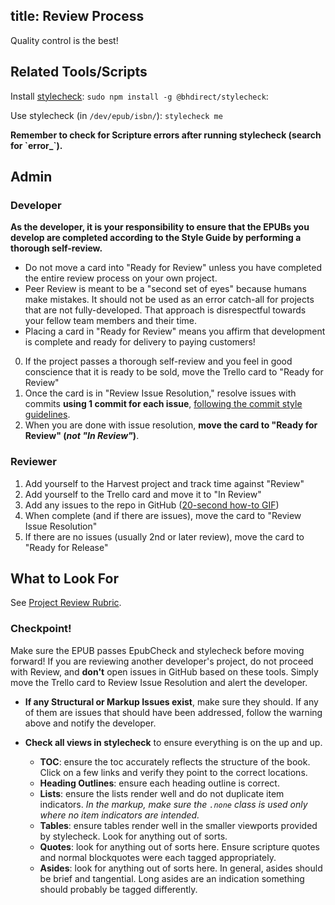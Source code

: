 title: Review Process
---

Quality control is the best!

## Related Tools/Scripts

Install [stylecheck](https://github.com/bhdirect-ebooks/stylecheck): `sudo npm install -g @bhdirect/stylecheck`:

Use stylecheck (in `/dev/epub/isbn/`): `stylecheck me`

<aside class="caution"><strong>Remember to check for Scripture errors after running stylecheck (search for `error_`).</strong></aside>

## Admin
### Developer

<aside class="caution"><strong>As the developer, it is your responsibility to ensure that the EPUBs you develop are completed according to the Style Guide by performing a thorough self-review.</strong>
<ul><li>Do not move a card into "Ready for Review" unless you have completed the entire review process on your own project.</li><li>Peer Review is meant to be a "second set of eyes" because humans make mistakes. It should not be used as an error catch-all for projects that are not fully-developed. That approach is disrespectful towards your fellow team members and their time.</li><li>Placing a card in "Ready for Review" means you affirm that development is complete and ready for delivery to paying customers!</li></ul></aside>

0. If the project passes a thorough self-review and you feel in good conscience that it is ready to be sold, move the Trello card to "Ready for Review"
1. Once the card is in "Review Issue Resolution," resolve issues with commits **using 1 commit for each issue**, [following the commit style guidelines](../code/git_commit.html).
2. When you are done with issue resolution, **move the card to "Ready for Review" (_not "In Review"_)**.

### Reviewer

1. Add yourself to the Harvest project and track time against "Review"
2. Add yourself to the Trello card and move it to "In Review"
3. Add any issues to the repo in GitHub ([20-second how-to GIF](../assets/images/githubissue.gif))
4. When complete (and if there are issues), move the card to "Review Issue Resolution"
5. If there are no issues (usually 2nd or later review), move the card to "Ready for Release"

## What to Look For

See [Project Review Rubric](https://docs.google.com/document/d/1J1QP8AWLWvXdtBA10E6fKc_dagvOHtkVN6J5LqQFHjU/).

### Checkpoint!

<aside class="warning">Make sure the EPUB passes EpubCheck and stylecheck before moving forward! If you are reviewing another developer's project, do not proceed with Review, and <strong>don't</strong> open issues in GitHub based on these tools. Simply move the Trello card to Review Issue Resolution and alert the developer.</aside>

* **If any Structural or Markup Issues exist**, make sure they should. If any of them are issues that should have been addressed, follow the warning above and notify the developer.


* **Check all views in stylecheck** to ensure everything is on the up and up.
  * **TOC**: ensure the toc accurately reflects the structure of the book. Click on a few links and verify they point to the correct locations.
  * **Heading Outlines**: ensure each heading outline is correct.
  * **Lists**: ensure the lists render well and do not duplicate item indicators. _In the markup, make sure the `.none` class is used only where no item indicators are intended._
  * **Tables**: ensure tables render well in the smaller viewports provided by stylecheck. Look for anything out of sorts.
  * **Quotes**: look for anything out of sorts here. Ensure scripture quotes and normal blockquotes were each tagged appropriately.
  * **Asides**: look for anything out of sorts here. In general, asides should be brief and tangential. Long asides are an indication something should probably be tagged differently.